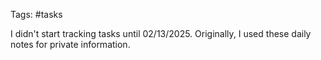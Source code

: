Tags: #tasks

I didn't start tracking tasks until 02/13/2025. Originally, I used these daily notes for private information.



